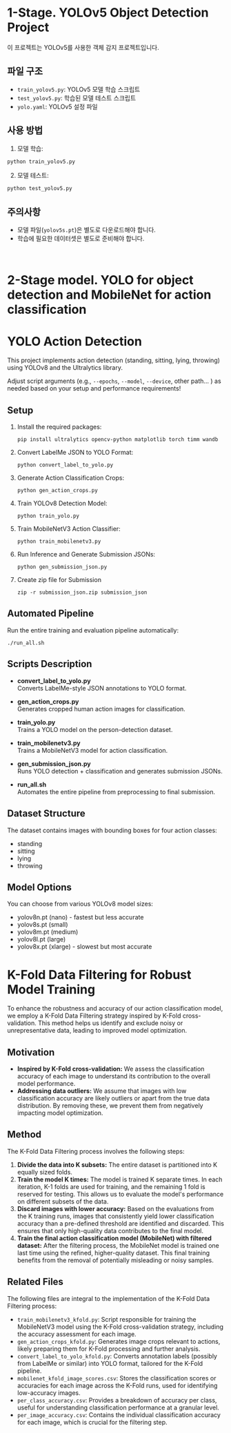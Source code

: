 # 1-Stage. YOLOv5 Object Detection Project

이 프로젝트는 YOLOv5를 사용한 객체 감지 프로젝트입니다.

## 파일 구조
- `train_yolov5.py`: YOLOv5 모델 학습 스크립트
- `test_yolov5.py`: 학습된 모델 테스트 스크립트
- `yolo.yaml`: YOLOv5 설정 파일

## 사용 방법
1. 모델 학습:
```bash
python train_yolov5.py
```

2. 모델 테스트:
```bash
python test_yolov5.py
```

## 주의사항
- 모델 파일(`yolov5s.pt`)은 별도로 다운로드해야 합니다.
- 학습에 필요한 데이터셋은 별도로 준비해야 합니다. <br>
<br>


# 2-Stage model. YOLO for object detection and  MobileNet for action classification

# YOLO Action Detection

This project implements action detection (standing, sitting, lying, throwing) using YOLOv8 and the Ultralytics library.

Adjust script arguments (e.g., `--epochs`, `--model`, `--device`, other path... ) as needed based on your setup and performance requirements!

## Setup

1. Install the required packages:
   ```
   pip install ultralytics opencv-python matplotlib torch timm wandb
   ```

2. Convert LabelMe JSON to YOLO Format:
   ```
   python convert_label_to_yolo.py
   ```

3. Generate Action Classification Crops:
   ```
   python gen_action_crops.py
   ```

4. Train YOLOv8 Detection Model:
   ```
   python train_yolo.py
   ```

5. Train MobileNetV3 Action Classifier:
   ```
   python train_mobilenetv3.py
   ```

6. Run Inference and Generate Submission JSONs:
   ```
   python gen_submission_json.py
   ```

7. Create zip file for Submission
   ```
   zip -r submission_json.zip submission_json
   ```

## Automated Pipeline

Run the entire training and evaluation pipeline automatically:
```
./run_all.sh
```

## Scripts Description


- **convert_label_to_yolo.py**  
  Converts LabelMe-style JSON annotations to YOLO format.

- **gen_action_crops.py**  
  Generates cropped human action images for classification.

- **train_yolo.py**  
  Trains a YOLO model on the person-detection dataset.

- **train_mobilenetv3.py**  
  Trains a MobileNetV3 model for action classification.

- **gen_submission_json.py**  
  Runs YOLO detection + classification and generates submission JSONs.

- **run_all.sh**  
  Automates the entire pipeline from preprocessing to final submission.

## Dataset Structure

The dataset contains images with bounding boxes for four action classes:
- standing
- sitting
- lying 
- throwing

## Model Options

You can choose from various YOLOv8 model sizes:
- yolov8n.pt (nano) - fastest but less accurate
- yolov8s.pt (small)
- yolov8m.pt (medium)
- yolov8l.pt (large)
- yolov8x.pt (xlarge) - slowest but most accurate


# K-Fold Data Filtering for Robust Model Training

To enhance the robustness and accuracy of our action classification model, we employ a K-Fold Data Filtering strategy inspired by K-Fold cross-validation. This method helps us identify and exclude noisy or unrepresentative data, leading to improved model optimization.

## Motivation

* **Inspired by K-Fold cross-validation:** We assess the classification accuracy of each image to understand its contribution to the overall model performance.
* **Addressing data outliers:** We assume that images with low classification accuracy are likely outliers or apart from the true data distribution. By removing these, we prevent them from negatively impacting model optimization.

## Method

The K-Fold Data Filtering process involves the following steps:

1.  **Divide the data into K subsets:** The entire dataset is partitioned into K equally sized folds.
2.  **Train the model K times:** The model is trained K separate times. In each iteration, K-1 folds are used for training, and the remaining 1 fold is reserved for testing. This allows us to evaluate the model's performance on different subsets of the data.
3.  **Discard images with lower accuracy:** Based on the evaluations from the K training runs, images that consistently yield lower classification accuracy than a pre-defined threshold are identified and discarded. This ensures that only high-quality data contributes to the final model.
4.  **Train the final action classification model (MobileNet) with filtered dataset:** After the filtering process, the MobileNet model is trained one last time using the refined, higher-quality dataset. This final training benefits from the removal of potentially misleading or noisy samples.

## Related Files

The following files are integral to the implementation of the K-Fold Data Filtering process:

* `train_mobilenetv3_kfold.py`: Script responsible for training the MobileNetV3 model using the K-Fold cross-validation strategy, including the accuracy assessment for each image.
* `gen_action_crops_kfold.py`: Generates image crops relevant to actions, likely preparing them for K-Fold processing and further analysis.
* `convert_label_to_yolo_kfold.py`: Converts annotation labels (possibly from LabelMe or similar) into YOLO format, tailored for the K-Fold pipeline.
* `mobilenet_kfold_image_scores.csv`: Stores the classification scores or accuracies for each image across the K-Fold runs, used for identifying low-accuracy images.
* `per_class_accuracy.csv`: Provides a breakdown of accuracy per class, useful for understanding classification performance at a granular level.
* `per_image_accuracy.csv`: Contains the individual classification accuracy for each image, which is crucial for the filtering step.
